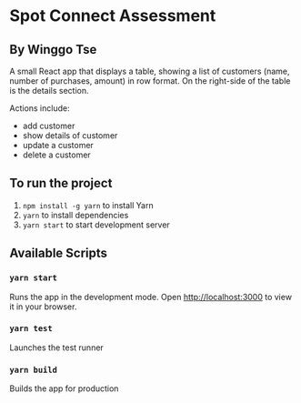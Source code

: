 # Spot Connect Assessment
## By Winggo Tse

A small React app that displays a table, showing a list of customers (name, number of purchases, amount) in row format.
On the right-side of the table is the details section.

Actions include:
- add customer
- show details of customer
- update a customer
- delete a customer


## To run the project

1. `npm install -g yarn` to install Yarn
2. `yarn` to install dependencies
3. `yarn start` to start development server


## Available Scripts

### `yarn start`
Runs the app in the development mode.
Open [http://localhost:3000](http://localhost:3000) to view it in your browser.

### `yarn test`
Launches the test runner

### `yarn build`
Builds the app for production
